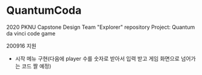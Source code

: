 # QuantumCoda

2020 PKNU Capstone Design
Team "Explorer" repository
Project: Quantum da vinci code game

200916
지원
- 시작 메뉴 구현(다음에 player 수를 숫자로 받아서 입력 받고 게임 화면으로 넘어가는 코드 짤 예정)
